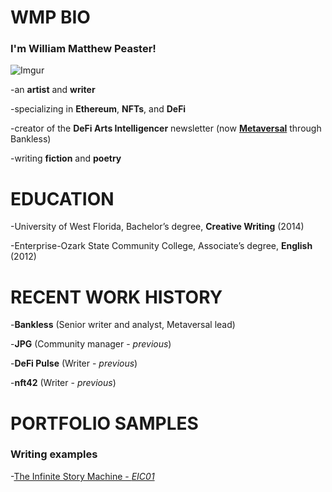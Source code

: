 # <b>WMP BIO</b>

### I'm <b>William Matthew Peaster!</b>

![Imgur](https://i.imgur.com/COmcG3F.jpg)

-an <b>artist</b> and <b>writer</b>

-specializing in <b>Ethereum</b>, <b>NFTs</b>, and <b>DeFi</b>

-creator of the <b>DeFi Arts Intelligencer</b> newsletter (now <b>[Metaversal](https://www.bankless.com/metaversal)</b> through Bankless)

-writing <b>fiction</b> and <b>poetry</b>

# <b>EDUCATION</b> 

-University of West Florida, Bachelor’s degree, <b>Creative Writing</b> (2014)

-Enterprise-Ozark State Community College, Associate’s degree, <b>English</b> (2012)

# <b>RECENT WORK HISTORY</b> 

-<b>Bankless</b> (Senior writer and analyst, Metaversal lead)
  
-<b>JPG</b> (Community manager - *previous*)

-<b>DeFi Pulse</b> (Writer - *previous*)

-<b>nft42</b> (Writer - *previous*)

# <b>PORTFOLIO SAMPLES</b>

### Writing examples  
  
-[The Infinite Story Machine - *EIC01*](https://issuu.com/ethinvestorsclub/docs/eic01/8)
